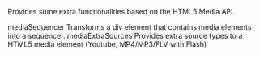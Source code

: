 Provides some extra functionalities based on the HTML5 Media API.

mediaSequencer
	Transforms a div element that contains media elements into a sequencer.
mediaExtraSources
	Provides extra source types to a HTML5 media element (Youtube, MP4/MP3/FLV with Flash)